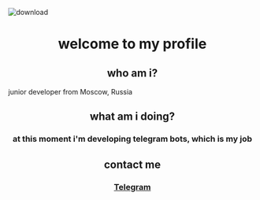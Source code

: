 
![download](https://user-images.githubusercontent.com/102752755/190897834-f9c23966-3718-4dcc-95e1-1245a2f6064b.jpg)
<h1 align=center>welcome to my profile</h1>
<h2 align=center>who am i?</h2>
<a align=center>junior developer from Moscow, Russia</a>

<h2 align=center>what am i doing?</h2>
<h3 align=center>at this moment i'm developing telegram bots, which is my job</h3>

<h2 align=center>contact me</h2>
<h3 align=center><a href="https://t.me/echoscomplex" target="_blank">Telegram</a></h3>

